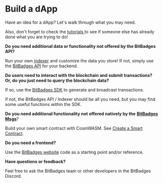 # Build a dApp

Have an idea for a dApp? Let's walk through what you may need.

Also, don't forget to check the [tutorials ](../tutorials.md)to see if someone else has already done what you are trying to do!

**Do you need additional data or functionality not offered by the BitBadges API?**

Run your own [indexer](../../indexer-api/indexer.md) and customize the data you store! If not, simply use the [BitBadges API](broken-reference) for your backend.

**Do users need to interact with the blockchain and submit transactions?** **Or, do you just need to query the blockchain data?**

If so, use the [BitBadges SDK](broken-reference) to generate and broadcast transactions.&#x20;

If not, the BitBadges API / Indexer should be all you need, but you may find some useful functions within the SDK.

**Do you need additional functionality not offered natively by the** [**BitBadges Msgs**](../need-to-know/msgs.md)?&#x20;

Build your own smart contract with CosmWASM. See [Create a Smart Contract](create-a-smart-contract.md).&#x20;

**Do you need a frontend?**

Use the [BitBadges website](broken-reference) code as a starting point and/or reference.



**Have questions or feedback?**

Feel free to ask the BitBadges team or other developers in the BitBadges Discord.
